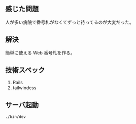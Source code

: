 ## 感じた問題

人が多い病院で番号札がなくてずっと待ってるのが大変だった。

## 解決

簡単に使える Web 番号札を作る。

## 技術スペック

1. Rails
2. tailwindcss

## サーバ起動

```
./bin/dev
```
